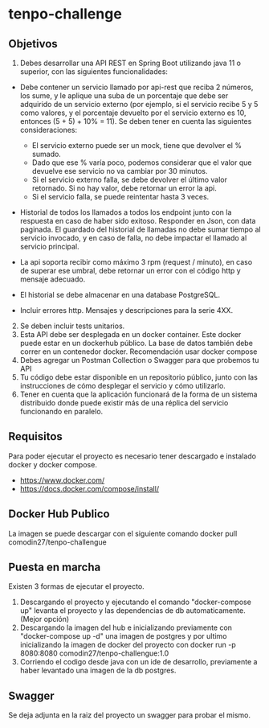 # tenpo-challenge
## Objetivos
1)  Debes desarrollar una API REST en Spring Boot utilizando java 11 o superior, con las siguientes funcionalidades:

  - Debe contener un servicio llamado por api-rest que reciba 2 números, los sume, y le aplique una suba de un porcentaje que debe ser adquirido de un servicio externo (por ejemplo, si el servicio recibe 5 y 5 como valores, y el porcentaje devuelto por el servicio externo es 10, entonces (5 + 5) + 10% = 11). Se deben tener en cuenta las siguientes consideraciones:
    -	El servicio externo puede ser un mock, tiene que devolver el % sumado.
    - Dado que ese % varía poco, podemos considerar que el valor que devuelve ese servicio no va cambiar por 30 minutos.
    - Si el servicio externo falla, se debe devolver el último valor retornado. Si no hay valor, debe retornar un error la api.
    - Si el servicio falla, se puede reintentar hasta 3 veces.
    
  - Historial de todos los llamados a todos los endpoint junto con la respuesta en caso de haber sido exitoso. Responder en Json, con data paginada. El guardado del historial de llamadas no debe sumar tiempo al servicio invocado, y en caso de falla, no debe impactar el llamado al servicio principal.
 
  -	La api soporta recibir como máximo 3 rpm (request / minuto), en caso de superar ese umbral, debe retornar un error con el código http y mensaje adecuado.

  -	El historial se debe almacenar en una database PostgreSQL.

  -	Incluir errores http. Mensajes y descripciones para la serie 4XX.

2.	Se deben incluir tests unitarios.
3.	Esta API debe ser desplegada en un docker container. Este docker puede estar en un dockerhub público. La base de datos también debe correr en un contenedor docker. Recomendación usar docker compose
4.	Debes agregar un Postman Collection o Swagger para que probemos tu API
5.	Tu código debe estar disponible en un repositorio público, junto con las instrucciones de cómo desplegar el servicio y cómo utilizarlo.
6.	Tener en cuenta que la aplicación funcionará de la forma de un sistema distribuido donde puede existir más de una réplica del servicio funcionando en paralelo.

## Requisitos
Para poder ejecutar el proyecto es necesario tener descargado e instalado docker y docker compose.
- https://www.docker.com/
- https://docs.docker.com/compose/install/

## Docker Hub Publico
La imagen se puede descargar con el siguiente comando
docker pull comodin27/tenpo-challengue

## Puesta en marcha
Existen 3 formas de ejecutar el proyecto.
1. Descargando el proyecto y ejecutando el comando "docker-compose up" levanta el proyecto y las dependencias de db automaticamente. (Mejor opción)
2. Descargando la imagen del hub e inicializando previamente con "docker-compose up -d" una imagen de postgres y por ultimo inicializando la imagen de docker del proyecto con docker run -p 8080:8080 comodin27/tenpo-challengue:1.0
3. Corriendo el codigo desde java con un ide de desarrollo, previamente a haber levantado una imagen de la db postgres.

## Swagger
Se deja adjunta en la raiz del proyecto un swagger para probar el mismo.
